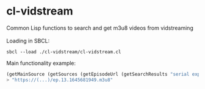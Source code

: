 # cl-vidstream
Common Lisp functions to search and get m3u8 videos from vidstreaming<br><br>
Loading in SBCL:
```
sbcl --load ./cl-vidstream/cl-vidstream.cl
```

Main functionality example:<br>
```cl
(getMainSource (getSources (getEpisodeUrl (getSearchResults "serial experiments lain") 0)))
> "https://(...)/ep.13.1645681949.m3u8"
```
